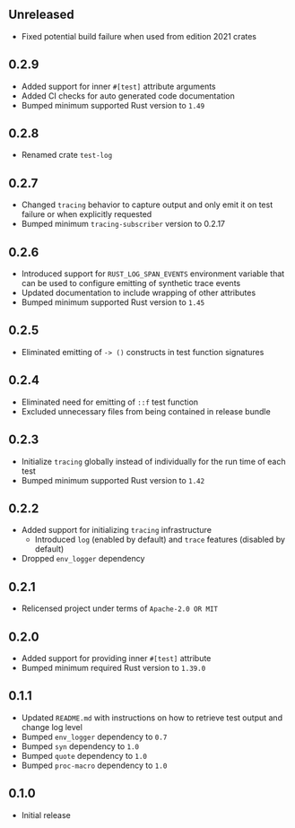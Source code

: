 Unreleased
----------
- Fixed potential build failure when used from edition 2021 crates


0.2.9
-----
- Added support for inner `#[test]` attribute arguments
- Added CI checks for auto generated code documentation
- Bumped minimum supported Rust version to `1.49`


0.2.8
-----
- Renamed crate `test-log`


0.2.7
-----
- Changed `tracing` behavior to capture output and only emit it on test
  failure or when explicitly requested
- Bumped minimum `tracing-subscriber` version to 0.2.17


0.2.6
-----
- Introduced support for `RUST_LOG_SPAN_EVENTS` environment variable
  that can be used to configure emitting of synthetic trace events
- Updated documentation to include wrapping of other attributes
- Bumped minimum supported Rust version to `1.45`


0.2.5
-----
- Eliminated emitting of `-> ()` constructs in test function signatures


0.2.4
-----
- Eliminated need for emitting of `::f` test function
- Excluded unnecessary files from being contained in release bundle


0.2.3
-----
- Initialize `tracing` globally instead of individually for the run time
  of each test
- Bumped minimum supported Rust version to `1.42`


0.2.2
-----
- Added support for initializing `tracing` infrastructure
  - Introduced `log` (enabled by default) and `trace` features (disabled
    by default)
- Dropped `env_logger` dependency


0.2.1
-----
- Relicensed project under terms of `Apache-2.0 OR MIT`


0.2.0
-----
- Added support for providing inner `#[test]` attribute
- Bumped minimum required Rust version to `1.39.0`


0.1.1
-----
- Updated `README.md` with instructions on how to retrieve test output
  and change log level
- Bumped `env_logger` dependency to `0.7`
- Bumped `syn` dependency to `1.0`
- Bumped `quote` dependency to `1.0`
- Bumped `proc-macro` dependency to `1.0`


0.1.0
-----
- Initial release
